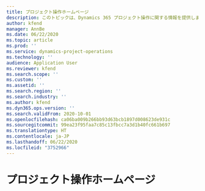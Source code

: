 ```yaml
---
title: プロジェクト操作ホームページ
description: このトピックは、Dynamics 365 プロジェクト操作に関する情報を提供します。
author: kfend
manager: AnnBe
ms.date: 06/22/2020
ms.topic: article
ms.prod: ''
ms.service: dynamics-project-operations
ms.technology: ''
audience: Application User
ms.reviewer: kfend
ms.search.scope: ''
ms.custom: ''
ms.assetid: ''
ms.search.region: ''
ms.search.industry: ''
ms.author: kfend
ms.dyn365.ops.version: ''
ms.search.validFrom: 2020-10-01
ms.openlocfilehash: ca06ba009b266bb93d63bcb1897d008623de931c
ms.sourcegitcommit: 99ea23f95faa7c85c13fbcc7a3d1b40fc661b697
ms.translationtype: HT
ms.contentlocale: ja-JP
ms.lasthandoff: 06/22/2020
ms.locfileid: "3752966"
---
```

# <a name="project-operations-home-page"></a>プロジェクト操作ホームページ

